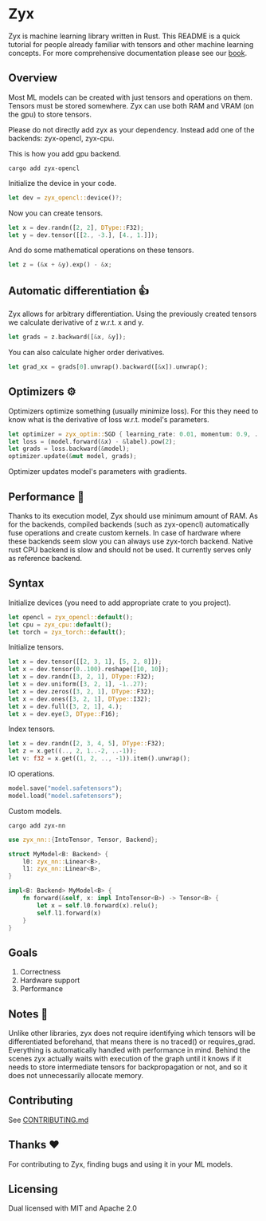 # Zyx

Zyx is machine learning library written in Rust. This README is a quick tutorial for people
already familiar with tensors and other machine learning concepts. 
For more comprehensive documentation please see our [book](https://zk4x.github.io/zyx).

## Overview

Most ML models can be created with just tensors and operations on them.
Tensors must be stored somewhere. Zyx can use both RAM and VRAM (on the gpu) to store tensors.

Please do not directly add zyx as your dependency. Instead add one of the backends: zyx-opencl, zyx-cpu.

This is how you add gpu backend.
```shell
cargo add zyx-opencl
```
Initialize the device in your code.
```rust
let dev = zyx_opencl::device()?;
```
Now you can create tensors.
```rust
let x = dev.randn([2, 2], DType::F32);
let y = dev.tensor([[2., -3.], [4., 1.]]);
```
And do some mathematical operations on these tensors.
```rust
let z = (&x + &y).exp() - &x;
```

## Automatic differentiation 👍

Zyx allows for arbitrary differentiation. Using the previously created tensors we calculate derivative of z w.r.t. x and y.
```rust
let grads = z.backward([&x, &y]);
```
You can also calculate higher order derivatives.
```rust
let grad_xx = grads[0].unwrap().backward([&x]).unwrap();
```

## Optimizers ⚙️

Optimizers optimize something (usually minimize loss). For this they need to know what is the derivative of loss w.r.t. model's parameters.
```rust
let optimizer = zyx_optim::SGD { learning_rate: 0.01, momentum: 0.9, ..Default::default() };
let loss = (model.forward(&x) - &label).pow(2);
let grads = loss.backward(&model);
optimizer.update(&mut model, grads);
```
Optimizer updates model's parameters with gradients.

## Performance 🚀

Thanks to its execution model, Zyx should use minimum amount of RAM.
As for the backends, compiled backends (such as zyx-opencl) automatically fuse operations and create custom kernels.
In case of hardware where these backends seem slow you can always use zyx-torch backend.
Native rust CPU backend is slow and should not be used. It currently serves only as reference backend.

## Syntax

Initialize devices (you need to add appropriate crate to you project).
```rust
let opencl = zyx_opencl::default();
let cpu = zyx_cpu::default();
let torch = zyx_torch::default();
```
Initialize tensors.
```rust
let x = dev.tensor([[2, 3, 1], [5, 2, 8]]);
let x = dev.tensor(0..100).reshape([10, 10]);
let x = dev.randn([3, 2, 1], DType::F32);
let x = dev.uniform([3, 2, 1], -1..27);
let x = dev.zeros([3, 2, 1], DType::F32);
let x = dev.ones([3, 2, 1], DType::I32);
let x = dev.full([3, 2, 1], 4.);
let x = dev.eye(3, DType::F16);
```
Index tensors.
```rust
let x = dev.randn([2, 3, 4, 5], DType::F32);
let z = x.get((.., 2, 1..-2, ..-1));
let v: f32 = x.get((1, 2, .., -1)).item().unwrap();
```
IO operations.
```rust
model.save("model.safetensors");
model.load("model.safetensors");
```
Custom models.
```shell
cargo add zyx-nn
```
```rust
use zyx_nn::{IntoTensor, Tensor, Backend};

struct MyModel<B: Backend> {
    l0: zyx_nn::Linear<B>,
    l1: zyx_nn::Linear<B>,
}

impl<B: Backend> MyModel<B> {
    fn forward(&self, x: impl IntoTensor<B>) -> Tensor<B> {
        let x = self.l0.forward(x).relu();
        self.l1.forward(x)
    }
}
```

## Goals

1. Correctness
2. Hardware support
3. Performance

## Notes 🤔

Unlike other libraries, zyx does not require identifying which tensors will be differentiated beforehand,
that means there is no traced() or requires_grad. Everything is automatically handled with performance in mind.
Behind the scenes zyx actually waits with execution of the graph until it knows if it needs to store intermediate
tensors for backpropagation or not, and so it does not unnecessarily allocate memory.

## Contributing

See [CONTRIBUTING.md](https://github.com/zk4x/zyx/blob/main/CONTRIBUTING.md)

## Thanks ❤️

For contributing to Zyx, finding bugs and using it in your ML models.

## Licensing

Dual licensed with MIT and Apache 2.0
